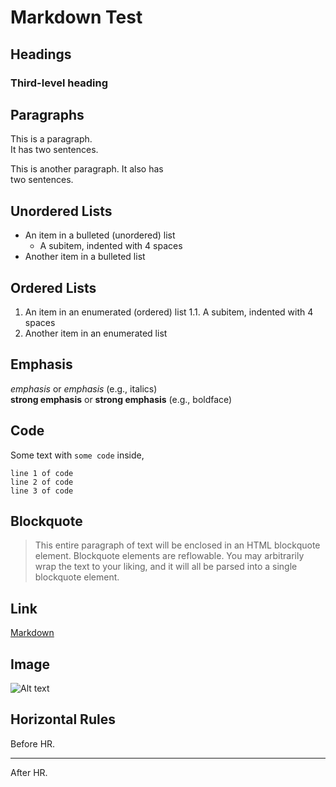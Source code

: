 Markdown Test
=============

Headings
--------

### Third-level heading

Paragraphs
----------

This is a paragraph.  
It has two sentences.

This is another paragraph. It also has  
two sentences.

Unordered Lists
---------------

* An item in a bulleted (unordered) list
    * A subitem, indented with 4 spaces
* Another item in a bulleted list

Ordered Lists
-------------

1. An item in an enumerated (ordered) list
    1.1. A subitem, indented with 4 spaces
2. Another item in an enumerated list

Emphasis
--------

*emphasis* or _emphasis_  (e.g., italics)  
**strong emphasis** or __strong emphasis__ (e.g., boldface)

Code
----

Some text with `some code` inside,

    line 1 of code
    line 2 of code
    line 3 of code

Blockquote
----------

> This entire paragraph of text will be enclosed in an HTML blockquote element.
Blockquote elements are reflowable. You may arbitrarily
wrap the text to your liking, and it will all be parsed
into a single blockquote element.

Link
----

[Markdown](http://en.wikipedia.com/wiki/Markdown)

Image
-----

![Alt text](/img/logo.png)

Horizontal Rules
----------------

Before HR.

***

After HR.
